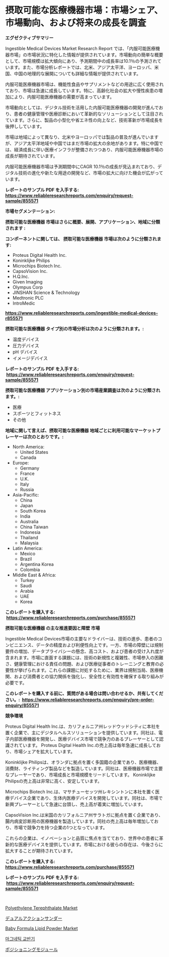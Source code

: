<p><h1>摂取可能な医療機器市場：市場シェア、市場動向、および将来の成長を調査</h1></p><p><strong>エグゼクティブサマリー</strong></p>
<p><p>Ingestible Medical Devices Market Research Report では、「内服可能医療機器市場」の市場状況に特化した情報が提供されています。市場動向の簡単な概要として、市場規模は拡大傾向にあり、予測期間中の成長率は10.1％の予測されています。また、市場分析レポートでは、北米、アジア太平洋、ヨーロッパ、米国、中国の地理的な展開についても詳細な情報が提供されています。</p><p>内服可能医療機器市場は、機能性食品やサプリメントなどの用途に広く使用されており、市場は急速に成長しています。特に、高齢化社会の拡大や慢性疾患の増加により、内服可能医療機器の需要が高まっています。</p><p>市場動向としては、デジタル技術を活用した内服可能医療機器の開発が進んでおり、患者の健康管理や医療診断において革新的なソリューションとして注目されています。さらに、製品の小型化や省エネ性の向上など、技術革新が市場成長を後押ししています。</p><p>市場は地域によって異なり、北米やヨーロッパでは製品の普及が進んでいますが、アジア太平洋地域や中国ではまだ市場の拡大の余地があります。特に中国では、経済成長に伴い医療インフラが整備されつつあり、内服可能医療機器市場の成長が期待されています。</p><p>内服可能医療機器市場は予測期間中にCAGR 10.1％の成長が見込まれており、デジタル技術の進化や新たな用途の開発など、市場の拡大に向けた機会が広がっています。</p></p>
<p><strong>レポートのサンプル PDF を入手する: <a href="https://www.reliableresearchreports.com/enquiry/request-sample/855571">https://www.reliableresearchreports.com/enquiry/request-sample/855571</a></strong></p>
<p><strong>市場セグメンテーション:</strong></p>
<p><strong> 摂取可能な医療機器 市場はさらに概要、展開、アプリケーション、地域に分類されます :</strong></p>
<p><strong>コンポーネントに関しては、 摂取可能な医療機器 市場は次のように分類されます: &nbsp;</strong></p>
<p><ul><li>Proteus Digital Health Inc.</li><li>Koninklijke Philips</li><li>Microchips Biotech Inc.</li><li>CapsoVision Inc.</li><li>H.Q.Inc.</li><li>Given Imaging</li><li>Olympus Corp</li><li>JINSHAN Science & Technology</li><li>Medtronic PLC</li><li>IntroMedic</li></ul></p>
<p><strong><a href="https://www.reliableresearchreports.com/ingestible-medical-devices-r855571">https://www.reliableresearchreports.com/ingestible-medical-devices-r855571</a></strong></p>
<p><strong> 摂取可能な医療機器 タイプ別の市場分析は次のように分類されます。:</strong></p>
<p><ul><li>温度デバイス</li><li>圧力デバイス</li><li>pH デバイス</li><li>イメージデバイス</li></ul></p>
<p><strong>レポートのサンプル PDF を入手する: &nbsp;<a href="https://www.reliableresearchreports.com/enquiry/request-sample/855571">https://www.reliableresearchreports.com/enquiry/request-sample/855571</a></strong></p>
<p><strong> 摂取可能な医療機器 アプリケーション別の市場産業調査は次のように分類されます。:</strong></p>
<p><ul><li>医療</li><li>スポーツとフィットネス</li><li>その他</li></ul></p>
<p><strong>地域に関して言えば、摂取可能な医療機器 地域ごとに利用可能なマーケットプレーヤーは次のとおりです。:</strong></p>
<p><ul>
    <li>
        North America:
        <ul>
            <li>United States</li>
            <li>Canada</li>
        </ul>
    </li>
    <li>
        Europe:
        <ul>
            <li>Germany</li>
            <li>France</li>
            <li>U.K.</li>
            <li>Italy</li>
            <li>Russia</li>
        </ul>
    </li>
    <li>
        Asia-Pacific:
        <ul>
            <li>China</li>
            <li>Japan</li>
            <li>South Korea</li>
            <li>India</li>
            <li>Australia</li>
            <li>China Taiwan</li>
            <li>Indonesia</li>
            <li>Thailand</li>
            <li>Malaysia</li>
        </ul>
    </li>
    <li>
        Latin America:
        <ul>
            <li>Mexico</li>
            <li>Brazil</li>
            <li>Argentina Korea</li>
            <li>Colombia</li>
        </ul>
    </li>
    <li>
        Middle East & Africa:
        <ul>
            <li>Turkey</li>
            <li>Saudi</li>
            <li>Arabia</li>
            <li>UAE</li>
            <li>Korea</li>
        </ul>
    </li>
    </ul></p>
<p><strong>このレポートを購入する: &nbsp;<a href="https://www.reliableresearchreports.com/purchase/855571">https://www.reliableresearchreports.com/purchase/855571</a></strong></p>
<p><strong>摂取可能な医療機器 の主な推進要因と障壁 市場</strong></p>
<p><p>Ingestible Medical Devices市場の主要なドライバーは、技術の進歩、患者のコンビニエンス、データの精度および利便性向上です。一方、市場の障壁には規制要件の増加、データプライバシーの懸念、高コスト、および患者の受け入れ度が含まれます。市場に直面する課題には、技術の新規性と複雑性、市場参入の困難さ、健康管理における責任の問題、および医療従事者のトレーニングと教育の必要性が挙げられます。これらの課題に対処するために、業界は規制当局、医療機関、および消費者との協力関係を強化し、安全性と有効性を確保する取り組みが必要です。</p></p>
<p><strong>このレポートを購入する前に、質問がある場合は問い合わせるか、共有してください。:&nbsp; <a href="https://www.reliableresearchreports.com/enquiry/pre-order-enquiry/855571">https://www.reliableresearchreports.com/enquiry/pre-order-enquiry/855571</a></strong></p>
<p><strong>競争環境</strong></p>
<p><p>Proteus Digital Health Inc.は、カリフォルニア州レッドウッドシティに本社を置く企業で、主にデジタルヘルスソリューションを提供しています。同社は、電子内部医療機器を開発し、医療デバイス市場で競争力のあるプレーヤーとして認識されています。 Proteus Digital Health Inc.の売上高は毎年急速に成長しており、市場シェアを拡大しています。 </p><p>Koninklijke Philipsは、オランダに拠点を置く多国籍の企業であり、医療機器、消費財、ライティング製品などを製造しています。同社は、医療機器市場で主要なプレーヤーであり、市場成長と市場規模をリードしています。 Koninklijke Philipsの売上高は非常に高く、安定しています。</p><p>Microchips Biotech Inc.は、マサチューセッツ州レキシントンに本社を置く医療デバイス企業であり、生体内医療デバイスを開発しています。同社は、市場で新興プレーヤーとして急速に台頭し、売上高が着実に増加しています。</p><p>CapsoVision Inc.は米国のカリフォルニア州サラトガに拠点を置く企業であり、腸内病変診断用の医療機器を製造しています。同社の売上高は毎年増加しており、市場で競争力を持つ企業の1つとなっています。　</p><p>これらの企業は、イノベーションと品質に焦点を当てており、世界中の患者に革新的な医療デバイスを提供しています。市場における彼らの存在は、今後さらに拡大することが期待されています。</p></p>
<p><strong>このレポートを購入する: &nbsp; <a href="https://www.reliableresearchreports.com/purchase/855571">https://www.reliableresearchreports.com/purchase/855571</a></strong></p>
<p><strong>レポートのサンプル PDF を入手する: &nbsp;<a href="https://www.reliableresearchreports.com/enquiry/request-sample/855571">https://www.reliableresearchreports.com/enquiry/request-sample/855571</a></strong><strong></strong></p>
<p>&nbsp;</p>
<p><p><a href="https://issuu.com/reportprime-2/docs/polyethylene-terephthalate-market-s_2990d1e48b049c">Polyethylene Terephthalate Market</a></p><p><a href="https://medium.com/@kaiyaahoney54645/%E3%83%87%E3%83%A5%E3%82%A2%E3%83%AB%E3%82%A2%E3%82%AF%E3%82%B7%E3%83%A7%E3%83%B3%E3%82%B5%E3%83%B3%E3%83%80%E3%83%BC%E3%81%AE%E5%B8%82%E5%A0%B4%E3%82%B7%E3%82%A7%E3%82%A2%E3%81%AE%E6%8E%A8%E7%A7%BB%E3%81%A8%E5%B8%82%E5%A0%B4%E6%88%90%E9%95%B7%E3%83%88%E3%83%AC%E3%83%B3%E3%83%892024%E5%B9%B4%E3%81%8B%E3%82%892031%E5%B9%B4%E3%81%BE%E3%81%A7-b80d8de6a1ff">デュアルアクションサンダー</a></p><p><a href="https://github.com/lbird53714/Market-Research-Report-List-4/blob/main/baby-formula-lipid-powder-market.md">Baby Formula Lipid Powder Market</a></p><p><a href="https://github.com/OwenHamiytll568745/Market-Research-Report-List-1/blob/main/713575718158.md">마그네틱 교반기</a></p><p><a href="https://github.com/sghwr779811674/Market-Research-Report-List-1/blob/main/529842819739.md">ポジショニングモジュール</a></p></p>